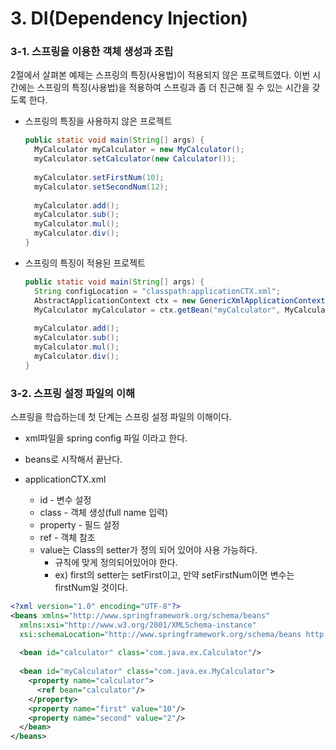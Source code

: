 # 3. DI(Dependency Injection)

### 3-1. 스프링을 이용한 객체 생성과 조립

2절에서 살펴본 예제는 스프링의 특징(사용법)이 적용되지 않은 프로젝트였다. 이번 시간에는 스프링의 특징(사용법)을 적용하여 스프링과 좀 더 친근해 질 수 있는 시간을 갖도록 한다.

* 스프링의 특징을 사용하지 않은 프로젝트

  ```java
  public static void main(String[] args) {
    MyCalculator myCalculator = new MyCalculator();
    myCalculator.setCalculator(new Calculator());
    
    myCalculator.setFirstNum(10);
    myCalculator.setSecondNum(12);
    
    myCalculator.add();
    myCalculator.sub();
    myCalculator.mul();
    myCalculator.div();
  }
  ```

* 스프링의 특징이 적용된 프로젝트

  ```java
  public static void main(String[] args) {
    String configLocation = "classpath:applicationCTX.xml";
    AbstractApplicationContext ctx = new GenericXmlApplicationContext(configLocation);
    MyCalculator myCalculator = ctx.getBean("myCalculator", MyCalculator.class);
    
    myCalculator.add();
    myCalculator.sub();
    myCalculator.mul();
    myCalculator.div();
  }
  ```

### 3-2. 스프링 설정 파일의 이해

스프링을 학습하는데 첫 단계는 스프링 설정 파일의 이해이다.

* xml파일을 spring config 파일 이라고 한다.
* beans로 시작해서 끝난다.


* applicationCTX.xml
  * id - 변수 설정
  * class - 객체 생성(full name 입력)
  * property - 필드 설정
  * ref - 객체 참조
  * value는 Class의 setter가 정의 되어 있어야 사용 가능하다.
    * 규칙에 맞게 정의되어있어야 한다.
    * ex) first의 setter는 setFirst이고, 만약 setFirstNum이면 변수는 firstNum일 것이다.

```xml
<?xml version="1.0" encoding="UTF-8"?>
<beans xmlns="http://www.springframework.org/schema/beans"
  xmlns:xsi="http://www.w3.org/2001/XMLSchema-instance"
  xsi:schemaLocation="http://www.springframework.org/schema/beans http://springframework.org/schema/beans/spring-beans.xsd">
  
  <bean id="calculator" class="com.java.ex.Calculator"/>
  
  <bean id="myCalculator" class="com.java.ex.MyCalculator">
    <property name="calculator">
      <ref bean="calculator"/>
    </property>
    <property name="first" value="10"/>
    <property name="second" value="2"/>
  </bean>
</beans>
```

